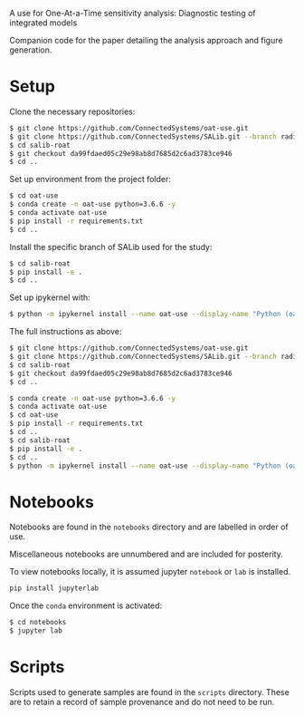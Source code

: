 A use for One-At-a-Time sensitivity analysis: Diagnostic testing of integrated models

Companion code for the paper detailing the analysis approach and figure generation.


Setup
=======

Clone the necessary repositories:

```bash
$ git clone https://github.com/ConnectedSystems/oat-use.git
$ git clone https://github.com/ConnectedSystems/SALib.git --branch radial-oat-method --single-branch salib-roat
$ cd salib-roat
$ git checkout da99fdaed05c29e98ab8d7685d2c6ad3783ce946
$ cd ..
```

Set up environment from the project folder:

```bash
$ cd oat-use
$ conda create -n oat-use python=3.6.6 -y
$ conda activate oat-use
$ pip install -r requirements.txt
$ cd ..
```

Install the specific branch of SALib used for the study:

```bash
$ cd salib-roat
$ pip install -e .
$ cd ..
```

Set up ipykernel with:

```bash
$ python -m ipykernel install --name oat-use --display-name "Python (oat-use)"
```

The full instructions as above:

```bash
$ git clone https://github.com/ConnectedSystems/oat-use.git
$ git clone https://github.com/ConnectedSystems/SALib.git --branch radial-oat-method --single-branch salib-roat 
$ cd salib-roat
$ git checkout da99fdaed05c29e98ab8d7685d2c6ad3783ce946
$ cd ..

$ conda create -n oat-use python=3.6.6 -y
$ conda activate oat-use
$ cd oat-use
$ pip install -r requirements.txt
$ cd ..
$ cd salib-roat
$ pip install -e .
$ cd ..
$ python -m ipykernel install --name oat-use --display-name "Python (oat-use)"
```

Notebooks
=========

Notebooks are found in the `notebooks` directory and are labelled in order of use.

Miscellaneous notebooks are unnumbered and are included for posterity.

To view notebooks locally, it is assumed jupyter `notebook` or `lab` is installed.

```bash
pip install jupyterlab
```

Once the `conda` environment is activated:

```bash
$ cd notebooks
$ jupyter lab
```

Scripts
=========

Scripts used to generate samples are found in the `scripts` directory.
These are to retain a record of sample provenance and do not need to be run.
